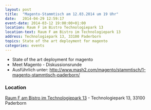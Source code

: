 ```yaml
---
layout: post
title:  "Magento-Stammtisch am 12.03.2014 um 19 Uhr"
date:   2014-04-29 12:59:17
event-date: 2014-03-12 19:00:00+01:00
location: Raum F im Bistro Technologiepark 13
location-text: Raum F am Bistro im Technologiepark 13
address: Technologiepark 13, 33100 Paderborn
topics: State of the art deployment for magento
categories: events
---
```


* State of the art deployment for magento
* Meet Magento - Diskussionsrunde
* Ausführlich unter: http://www.mash2.com/magento/stammtisch/1-magento-stammtisch-paderborn/

### Location

[Raum F am Bistro im Technologiepark 13](http://technologiepark-paderborn.de/) - Technologiepark 13, 33100 Paderborn
